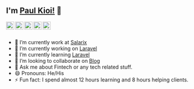 ## I'm [Paul Kioi!](https://www.salarixsolutions.com) 👋

<a href="https://twitter.com/paulkipa">
  <img align="left" alt="Paulkipa's Twitter" width="22px" src="https://cdn.jsdelivr.net/npm/simple-icons@v3/icons/twitter.svg" />
</a>
<a href="https://www.linkedin.com/in/savanihd">
  <img align="left" alt="Paulkipa's Linkdein" width="22px" src="https://cdn.jsdelivr.net/npm/simple-icons@v3/icons/linkedin.svg" />
</a>
<a href="https://github.com/paulkipa">
  <img align="left" alt="Paulkipa's Github" width="22px" src="https://cdn.jsdelivr.net/npm/simple-icons@v3/icons/github.svg" />
</a>
<a href="https://www.facebook.com/kibui.kioi">
  <img align="left" alt="Paulkipa's Facebook" width="22px" src="https://cdn.jsdelivr.net/npm/simple-icons@v3/icons/facebook.svg" />
</a>
<a href="https://www.youtube.com/channel/UCTNdgwQ_uZ54nJWkkxGM3sA">
  <img align="left" alt="Paulkipa's Youtube" width="22px" src="https://cdn.jsdelivr.net/npm/simple-icons@v3/icons/youtube.svg" />
</a>
<br/>
<br/>

- 🔭 I’m currently work at [Salarix](http://salarixsolutions.com)
- 🔭 I’m currently working on [Laravel](http://laravel.com)
- 🌱 I’m currently learning [Laravel](https://angular.io)
- 👯 I’m looking to collaborate on [Blog](https://www.salarixsolutions.com)
- 💬 Ask me about Fintech or any tech related stuff.
- 😄 Pronouns: He/His
- ⚡ Fun fact: I spend almost 12 hours learning and 8 hours helping clients.
